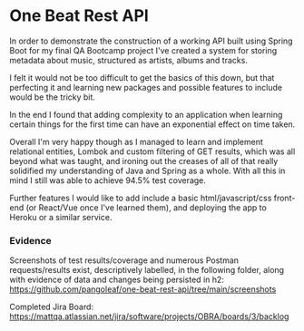 # One Beat Rest API

In order to demonstrate the construction of a working API built using Spring Boot for my final QA Bootcamp project I've created a system for storing metadata about music, structured as artists, albums and tracks.

I felt it would not be too difficult to get the basics of this down, but that perfecting it and learning new packages and possible features to include would be the tricky bit. 

In the end I found that adding complexity to an application when learning certain things for the first time can have an exponential effect on time taken. 

Overall I'm very happy though as I managed to learn and implement relational entities, Lombok and custom filtering of GET results, which was all beyond what was taught, and ironing out the creases of all of that really solidified my understanding of Java and Spring as a whole. With all this in mind I still was able to achieve 94.5% test coverage. 

Further features I would like to add include a basic html/javascript/css front-end (or React/Vue once I've learned them), and deploying the app to Heroku or a similar service.

### Evidence

Screenshots of test results/coverage and numerous Postman requests/results exist, descriptively labelled, in the following folder, along with evidence of data and changes being persisted in h2: https://github.com/pangoleaf/one-beat-rest-api/tree/main/screenshots

Completed Jira Board: https://mattqa.atlassian.net/jira/software/projects/OBRA/boards/3/backlog
